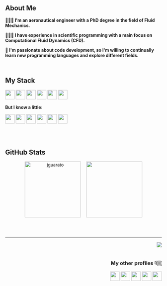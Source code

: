 <!--<p align="left">
  <img height=310 src="https://user-images.githubusercontent.com/82293939/169710356-b7342616-3533-4db3-a9bf-1d39218f17b9.png"/>
</p>-->

<h2>About Me</h2>
<b>
  <p align="left"> 👩🏻‍🎓 I'm an aeronautical engineer with a PhD degree in the field of Fluid Mechanics.</p>
  <p align="left"> 👩🏻‍💻 I have experience in scientific programming with a main focus on Computational Fluid Dynamics (CFD).</p>
  <p align="left"> 💙 I'm passionate about code development, so I'm willing to continually learn new programming languages and explore different fields.</p>
</b>
<br>

<h2>My Stack</h2>
<p align="left">
  <code><img height=30 src="https://cdn.jsdelivr.net/gh/devicons/devicon/icons/c/c-original.svg"/></code>
  <code><img height=30 src="https://raw.githubusercontent.com/fortran-lang/fortran-lang.org/be10cecc096dac6a57b13fae65b4a6ffa6cc32dd/assets/img/fortran-logo.svg"/></code>
  <code><img height=30 src="https://cdn.jsdelivr.net/gh/devicons/devicon/icons/matlab/matlab-original.svg"/></code>
  <code><img height=30 src="https://cdn.jsdelivr.net/gh/devicons/devicon/icons/javascript/javascript-original.svg"/></code>
  <code><img height=30 src="https://cdn.jsdelivr.net/gh/devicons/devicon/icons/vscode/vscode-original.svg"/></code>
  <code><img height=30 src="https://cdn.jsdelivr.net/gh/devicons/devicon/icons/git/git-original.svg"/></code>
</p>

<b><p align="left">But I know a little:</p></b>
<p align="left">
  <code><img height=30 src="https://cdn.jsdelivr.net/gh/devicons/devicon/icons/html5/html5-original.svg"/></code>
  <code><img height=30 src="https://cdn.jsdelivr.net/gh/devicons/devicon/icons/css3/css3-original.svg"/></code>
  <code><img height=30 src="https://cdn.jsdelivr.net/gh/devicons/devicon/icons/bootstrap/bootstrap-original.svg"/></code>
  <code><img height=30 src="https://cdn.jsdelivr.net/gh/devicons/devicon/icons/react/react-original.svg"/></code>
  <code><img height=30 src="https://cdn.jsdelivr.net/gh/devicons/devicon/icons/nodejs/nodejs-original.svg"/></code>
  <code><img height=30 src="https://cdn.jsdelivr.net/gh/devicons/devicon/icons/python/python-original.svg"/></code>
</p>

<br>
<br>

<h2> GitHub Stats </h2>
<p align="center">
  <img height="180em" src="https://github-readme-stats.vercel.app/api?username=jguarato&title_color=4b959f&icon_color=85D3DD&bg_color=f6f8fa&show_icons=true&hide_border=true" alt="jguarato"/>
  <img width="10em"/>
  <img  height="180em"src="https://github-readme-stats.vercel.app/api/top-langs/?username=jguarato&layout=compact&title_color=4b959f&bg_color=f6f8fa&hide_border=true"/>
</p>

<br>
<br>

<hr>
<img align="right" src="https://komarev.com/ghpvc/?username=jguarato&color=4b959f">

<br>
<br>

<div align="right">
  <h3> My other profiles 👇🏼</h3>
  <a href="https://www.linkedin.com/in/jguarato/" target="blank"><img src="https://cdn.jsdelivr.net/npm/simple-icons@3.0.1/icons/linkedin.svg" height="30" width="30"/></a>
  <a href="http://lattes.cnpq.br/3055484523741519" target="blank"><img src="http://www.cchla.ufpb.br/proling/wp-content/uploads/2021/11/icone-lattes-1.png" height="30" width="30"/></a>
  <a href="https://codepen.io/jguarato" target="blank"><img src="https://cdn.jsdelivr.net/npm/simple-icons@3.0.1/icons/codepen.svg" height="30" width="30"/></a>
  <a href="https://www.freecodecamp.org/jguarato" target="blank"><img src="https://cdn.jsdelivr.net/npm/simple-icons@3.0.1/icons/freecodecamp.svg" height="30" width="30"/></a>
  <a href="https://leetcode.com/jguarato/" target="blank"><img src="https://cdn.jsdelivr.net/npm/simple-icons@3.0.1/icons/leetcode.svg" height="30" width="30"/></a>
</div>




